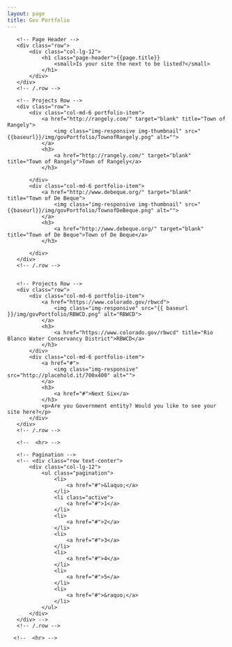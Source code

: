 ```yaml
---
layout: page
title: Gov Portfolio
---
```

<!-- Page Content -->
   <div class="container">

       <!-- Page Header -->
       <div class="row">
           <div class="col-lg-12">
               <h1 class="page-header">{{page.title}}
                   <small>Is your site the next to be listed?</small>
               </h1>
           </div>
       </div>
       <!-- /.row -->

       <!-- Projects Row -->
       <div class="row">
           <div class="col-md-6 portfolio-item">
               <a href="http://rangely.com/" target="blank" title="Town of Rangely">
                   <img class="img-responsive img-thumbnail" src="{{baseurl}}/img/govPortfolio/TownofRangely.png" alt="">
               </a>
               <h3>
                   <a href="http://rangely.com/" target="blank" title="Town of Rangely">Town of Rangely</a>
               </h3>

           </div>
           <div class="col-md-6 portfolio-item">
               <a href="http://www.debeque.org/" target="blank" title="Town of De Beque">
                   <img class="img-responsive img-thumbnail" src="{{baseurl}}/img/govPortfolio/TownofDeBeque.png" alt="">
               </a>
               <h3>
                   <a href="http://www.debeque.org/" target="blank" title="Town of De Beque">Town of De Beque</a>
               </h3>

           </div>
       </div>
       <!-- /.row -->


       <!-- Projects Row -->
       <div class="row">
           <div class="col-md-6 portfolio-item">
               <a href="https://www.colorado.gov/rbwcd">
                   <img class="img-responsive" src="{{ baseurl }}/img/govPortfolio/RBWCD.png" alt="RBWCD">
               </a>
               <h3>
                   <a href="https://www.colorado.gov/rbwcd" title="Rio Blanco Water Conservancy District">RBWCD</a>
               </h3>
           </div>
           <div class="col-md-6 portfolio-item">
               <a href="#">
                   <img class="img-responsive" src="http://placehold.it/700x400" alt="">
               </a>
               <h3>
                   <a href="#">Next Six</a>
               </h3>
               <p>Are you Government entity? Would you like to see your site here?</p>
           </div>
       </div>
       <!-- /.row -->

       <!--  <hr> -->

       <!-- Pagination -->
       <!-- <div class="row text-center">
           <div class="col-lg-12">
               <ul class="pagination">
                   <li>
                       <a href="#">&laquo;</a>
                   </li>
                   <li class="active">
                       <a href="#">1</a>
                   </li>
                   <li>
                       <a href="#">2</a>
                   </li>
                   <li>
                       <a href="#">3</a>
                   </li>
                   <li>
                       <a href="#">4</a>
                   </li>
                   <li>
                       <a href="#">5</a>
                   </li>
                   <li>
                       <a href="#">&raquo;</a>
                   </li>
               </ul>
           </div>
       </div> -->
       <!-- /.row -->

      <!--  <hr> -->

   </div>
   <!-- /.container -->
